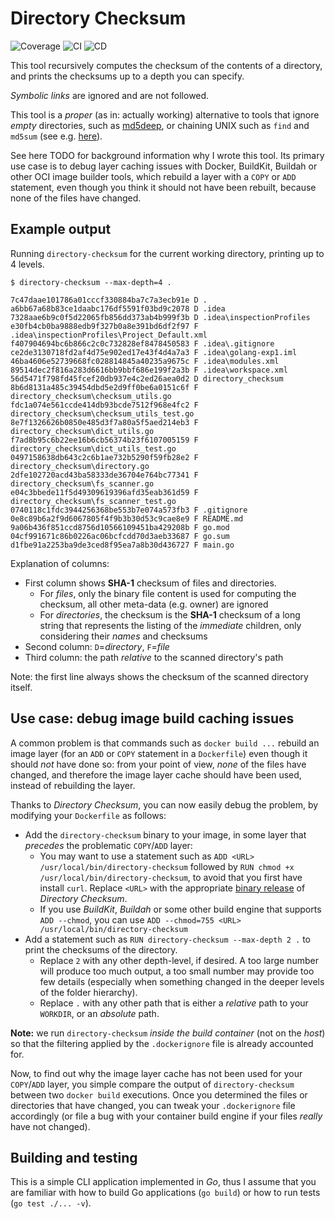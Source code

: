 # Directory Checksum
![Coverage](https://img.shields.io/badge/Coverage-96.6%25-brightgreen)
![CI](https://github.com/MShekow/directory-checksum/actions/workflows/ci.yml/badge.svg)
![CD](https://github.com/MShekow/directory-checksum/actions/workflows/cd.yml/badge.svg)

This tool recursively computes the checksum of the contents of a directory, and prints the checksums up to a depth you
can specify.

_Symbolic links_ are ignored and are not followed.

This tool is a _proper_ (as in: actually working) alternative to tools that ignore _empty_ directories, such
as [md5deep](https://md5deep.sourceforge.net/), or chaining UNIX such as `find` and `md5sum` (see
e.g. [here](https://unix.stackexchange.com/a/35834)).

See here TODO for background information why I wrote this tool. Its primary use case is to debug layer caching issues
with Docker, BuildKit, Buildah or other OCI image builder tools, which rebuild a layer with a `COPY` or `ADD` statement,
even though you think it should not have been rebuilt, because none of the files have changed.

## Example output

Running `directory-checksum` for the current working directory, printing up to 4 levels.

```shell
$ directory-checksum --max-depth=4 .

7c47daae101786a01cccf330884ba7c7a3ecb91e D .
a6bb67a68b83ce1daabc176df5591f03bd9c2078 D .idea
7328aae6b9c0f5d22065fb856dd373ab4b999f3b D .idea\inspectionProfiles
e30fb4cb0ba9888edb9f327b0a8e391bd6df2f97 F .idea\inspectionProfiles\Project_Default.xml
f407904694bc6b866c2c0c732828ef8478450583 F .idea\.gitignore
ce2de3130718fd2af4d75e902ed17e43f4d4a7a3 F .idea\golang-exp1.iml
46ba4606e52739668fc028814845a40235a9675c F .idea\modules.xml
89514dec2f816a283d6616bb9bbf686e199f2a3b F .idea\workspace.xml
56d5471f798fd45fcef20db937e4c2ed26aea0d2 D directory_checksum
8b6d8131a485c39454dbd5e2d9ff0be6a0151c6f F directory_checksum\checksum_utils.go        
fdc1a074e561ccde414db93bcde7512f968e4fc2 F directory_checksum\checksum_utils_test.go   
8e7f1326626b0850e485d3f7a80a5f5aed214eb3 F directory_checksum\dict_utils.go
f7ad8b95c6b22ee16b6cb56374b23f6107005159 F directory_checksum\dict_utils_test.go       
0497158638db643c2c6b1ae732b5290f59fb28e2 F directory_checksum\directory.go
2dfe102720acd43ba58333de36704e764bc77341 F directory_checksum\fs_scanner.go
e04c3bbede11f5d49309619396afd35eab361d59 F directory_checksum\fs_scanner_test.go       
0740118c1fdc3944256368be553b7e074a573fb3 F .gitignore
0e8c89b6a2f9d6067805f4f9b3b30d53c9cae8e9 F README.md
9a06b436f851ccd8756d10566109451ba429208b F go.mod
04cf991671c86b0226ac06bcfcdd70d3aeb33687 F go.sum
d1fbe91a2253ba9de3ced8f95ea7a8b30d436727 F main.go
```

Explanation of columns:

- First column shows **SHA-1** checksum of files and directories.
    - For _files_, only the binary file content is used for computing the checksum, all other meta-data (e.g. owner) are
      ignored
    - For _directories_, the checksum is the **SHA-1** checksum of a long string that represents the listing of the
      _immediate_ children, only considering their _names_ and checksums
- Second column: `D`=_directory_, `F`=_file_
- Third column: the path _relative_ to the scanned directory's path

Note: the first line always shows the checksum of the scanned directory itself.

## Use case: debug image build caching issues

A common problem is that commands such as `docker build ...` rebuild an image layer (for an `ADD` or `COPY` statement in
a `Dockerfile`) even though it should _not_ have done so: from your point of view, _none_ of the files have changed, and
therefore the image layer cache should have been used, instead of rebuilding the layer.

Thanks to _Directory Checksum_, you can now easily debug the problem, by modifying your `Dockerfile` as follows:

- Add the `directory-checksum` binary to your image, in some layer that _precedes_ the problematic `COPY`/`ADD` layer:
    - You may want to use a statement such as `ADD <URL> /usr/local/bin/directory-checksum` followed
      by `RUN chmod +x /usr/local/bin/directory-checksum`, to avoid that you first have install `curl`. Replace `<URL>`
      with the appropriate [binary release](https://github.com/MShekow/directory-checksum/releases) of _Directory
      Checksum_.
    - If you use _BuildKit_, _Buildah_ or some other build engine that supports `ADD --chmod`, you can
      use `ADD --chmod=755 <URL> /usr/local/bin/directory-checksum`
- Add a statement such as `RUN directory-checksum --max-depth 2 .` to print the checksums of the directory.
    - Replace `2` with any other depth-level, if desired. A too large number will produce too much output, a too small
      number may provide too few details (especially when something changed in the deeper levels of the folder
      hierarchy).
    - Replace `.` with any other path that is either a _relative_ path to your `WORKDIR`, or an _absolute_ path.

**Note:** we run `directory-checksum` _inside the build container_ (not on the _host_) so that the filtering applied by
the  `.dockerignore` file is already accounted for.

Now, to find out why the image layer cache has not been used for your `COPY`/`ADD` layer, you simple compare the output
of `directory-checksum` between two `docker build` executions. Once you determined the files or directories that have
changed, you can tweak your `.dockerignore` file accordingly (or file a bug with your container build engine if your
files _really_ have not changed).

## Building and testing

This is a simple CLI application implemented in _Go_, thus I assume that you are familiar with how to build Go
applications (`go build`) or how to run tests (`go test ./... -v`).

